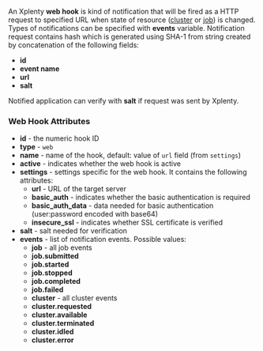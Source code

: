 An Xplenty **web hook** is kind of notification that will be fired as a HTTP request to specified URL when state of resource ([cluster](https://github.com/xplenty/xplenty-api-doc-v2/blob/master/resources/cluster.md) or [job](https://github.com/xplenty/xplenty-api-doc-v2/blob/master/resources/job.md)) is changed. Types of notifications can be specified with **events** variable.
Notification request contains hash which is generated using SHA-1 from string created by concatenation of the following fields:

* **id**
* **event name**
* **url**
* **salt**

Notified application can verify with **salt** if request was sent by Xplenty.

### Web Hook Attributes

* **id** - the numeric hook ID
* **type** - `web`
* **name** - name of the hook, default: value of `url` field (from `settings`)
* **active** - indicates whether the web hook is active
* **settings** - settings specific for the web hook. It contains the following attributes:
  * **url** - URL of the target server
  * **basic_auth** - indicates whether the basic authentication is required
  * **basic_auth_data** - data needed for basic authentication (user:password encoded with base64)
  * **insecure_ssl** - indicates whether SSL certificate is verified
* **salt** - salt needed for verification
* **events** - list of notification events. Possible values:
  * **job** - all job events
  * **job.submitted**
  * **job.started**
  * **job.stopped**
  * **job.completed**
  * **job.failed**
  * **cluster** - all cluster events
  * **cluster.requested**
  * **cluster.available**
  * **cluster.terminated**
  * **cluster.idled**
  * **cluster.error**

